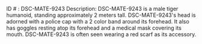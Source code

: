 ID # : DSC-MATE-9243
Description: DSC-MATE-9243 is a male tiger humanoid, standing approximately 2 meters tall. DSC-MATE-9243's head is adorned with a police cap with a 2 color band around its forehead. It also has goggles resting atop its forehead and a medical mask covering its mouth. DSC-MATE-9243 is often seen wearing a red scarf as its accessory.